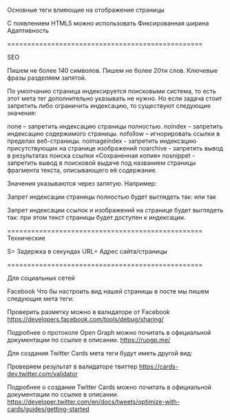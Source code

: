 Основные теги влияющие на отображение страницы

<!-- Кодировка страницы -->
<meta http-equiv="Content-type" content="text/html;charset=UTF-8">
С появлением HTML5 можно использовать 
<meta charset="UTF-8">
<!-- Настройки адаптивности страницы  -->
Фиксированная ширина
<meta name="viewport" content="width=1170">
Адаптивность
<meta name="viewport" content="width=device-width">

<!-- Отключает принудительную ссылку у номера телефона на iOS -->
<meta name="format-detection" content="telephone=no">

=================================================

SEO

<!-- Краткое описание страницы  -->
<meta name="description" content=" ">
Пишем не более 140 символов.
<!-- Ключевые слова страницы  -->
<meta name="keywords" content=" "> 
Пишем не более 20ти слов. Ключевые фразы разделяем запятой.

<!-- Управление доступом поисковых роботов к странице -->
<meta name="robots" content="">

По умолчанию страница индексируется поисковыми система, то есть этот мета тег дополнительно указывать не нужно. Но если задача стоит запретить либо ограничить индексацию, то существуют следующие значения:

none – запретить индексацию страницы полностью.
noindex – запретить индексацию содержимого страницы.
nofollow – игнорировать ссылки в пределах веб-страницы. 
noimageindex - запретить индексацию присутствующих на странице изображений
noarchive - запретить  вывод в результатах поиска ссылки «Сохраненная копия»
nosnippet - запретить  вывод в поисковой выдаче под названием страницы фрагмента текста, описывающего её содержание.

Значения указываются через запятую. Например:

Запрет индексации страницы полностью будет выглядеть так:
<meta name="robots" content="noindex, nofollow">
или так
<meta name="robots" content="none">

Запрет индексации ссылок и изображений на странице будет выглядеть так:
<meta name="robots" content="noimageindex, nofollow">
при этом текст страницы будет доступен к индексации.

=================================================
Технические
<!-- Автор страницы -->
<meta name="Author" content="Пупкин Василий Петрович"> 
<!-- Авторские права -->
<meta name="Copyright" content="Зимина Татьяна Юрьевна"> 
<!-- Адрес автора -->
<meta name="Address" content="Луна, кратер №97">
<!-- Редирект (перезагрузка) страницы. Задержка в секундах; url=Адрес сайта/страницы -->
<meta http-equiv="refresh" content="S; url=URL">

S= Задержка в секундах
URL= Адрес сайта/страницы

=================================================

Для социальных сетей
 
Facebook
Что бы настроить вид нашей страницы в посте мы пишем следующие мета теги:

<!-- локализация сайта, для русскоязычного сайта ru_RU -->
<meta property="og:locale" content="ru_RU">
<!-- тип контента, по умолчанию используется article -->
<meta property="og:type" content="article">
<!-- заголовок страницы, который будет выводится в записи социальной сети -->
<meta property="og:title" content="META теги">
<!-- описание страницы -->
<meta property="og:description" content="Описание страницы про META теги">
<!-- ссылка на изображение, которое будет публиковаться в записи -->
<meta property="og:image" content="http://fls.guru/meta/img/bg.jpg">
<!-- ссылка на текущую страницу -->
<meta property="og:url" content="http://fls.guru/meta/ ">
<!-- название сайта -->
<meta property="og:site_name" content="Фрилансер по жизни">

Проверить разметку можно в валидаторе от Facebook https://developers.facebook.com/tools/debug/sharing/


Подробнее о протоколе Open Graph можно почитать в официальной документации по ссылке в описании. https://ruogp.me/

Для создания Twitter Cards мета теги будут иметь другой вид:

<!-- Тип карты, по умолчанию используется summary -->
<meta name="twitter:card" content="summary">
<!-- Имя/логин автора -->
<meta name="twitter:site" content="Жека">
<!-- Название страницы -->
<meta name="twitter:title" content="META теги">
<!-- Описание страницы -->
<meta name="twitter:description" content="про META теги">
<!-- Cсылка на изображение -->
<meta name="twitter:image" content="http://fls.guru/meta/img/bg.jpg">

Проверяем результат в валидаторе твиттер 
https://cards-dev.twitter.com/validator

Подробнее о создании Twitter Cards можно почитать в официальной документации по ссылке в описании.
https://developer.twitter.com/en/docs/tweets/optimize-with-cards/guides/getting-started
